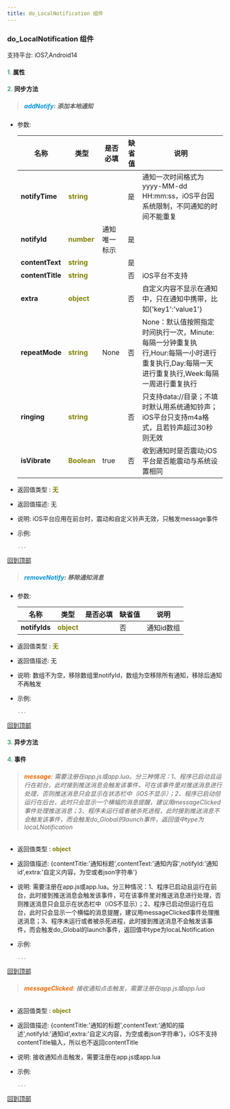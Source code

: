 ```yaml
---
title: do_LocalNotification 组件
---
```


### do_LocalNotification 组件

 支持平台: iOS7,Android14
 

#### <font color ='#40A977'>**1.**</font> 属性

#### <font color ='#40A977'>**2.**</font> 同步方法

>##### <font color ='#0092db'>**addNotify**</font>: 添加本地通知

- 参数:

  名称 | 类型 |是否必填|缺省值|说明
  ---- |-------------  |--------------|--------|------
  **notifyTime** |<font color ='#808000'>**string**</font> |  | 是|通知一次时间格式为yyyy-MM-dd HH:mm:ss，iOS平台因系统限制，不同通知的时间不能重复
  **notifyId** |<font color ='#808000'>**number**</font> | 通知唯一标示 | 是|
  **contentText** |<font color ='#808000'>**string**</font> |  | 是|
  **contentTitle** |<font color ='#808000'>**string**</font> |  | 否|iOS平台不支持
  **extra** |<font color ='#808000'>**object**</font> |  | 否|自定义内容不显示在通知中，只在通知中携带，比如{'key1':'value1'}
  **repeatMode** |<font color ='#808000'>**string**</font> | None | 否|None：默认值按照指定时间执行一次，Minute:每隔一分钟重复执行,Hour:每隔一小时进行重复执行,Day:每隔一天进行重复执行,Week:每隔一周进行重复执行
  **ringing** |<font color ='#808000'>**string**</font> |  | 否|只支持data://目录；不填时默认用系统通知铃声；iOS平台只支持m4a格式，且若铃声超过30秒则无效
  **isVibrate** |<font color ='#808000'>**Boolean**</font> | true | 否|收到通知时是否震动;iOS平台是否能震动与系统设置相同
- 返回值类型 : <font color ='#808000'>**无**</font>
- 返回值描述: 无
- 说明: iOS平台应用在前台时，震动和自定义铃声无效，只触发message事件
- 示例:

  ```javascript
  ...

  ```

[回到顶部](#top)

>##### <font color ='#0092db'>**removeNotify**</font>: 移除通知消息

- 参数:

  名称 | 类型 |是否必填|缺省值|说明
  ---- |-------------  |--------------|--------|------
  **notifyIds** |<font color ='#808000'>**object**</font> |  | 否|通知id数组
- 返回值类型 : <font color ='#808000'>**无**</font>
- 返回值描述: 无
- 说明: 数组不为空，移除数组里notifyId，数组为空移除所有通知，移除后通知不再触发
- 示例:

  ```javascript
  ...

  ```

[回到顶部](#top)

#### <font color ='#40A977'>**3.**</font> 异步方法


#### <font color ='#40A977'>**4.**</font> 事件

>###### <font color ='#e96900'>**message**</font>: 需要注册在app.js或app.lua。分三种情况：1、程序已启动且运行在前台，此时接到推送消息会触发该事件，可在该事件里对推送消息进行处理，否则推送消息只会显示在状态栏中（iOS不显示）；2、程序已启动但运行在后台，此时只会显示一个横幅的消息提醒，建议用messageClicked事件处理推送消息；3、程序未运行或者被杀死进程，此时接到推送消息不会触发该事件，而会触发do_Global的launch事件，返回值中type为locaLNotification

- 返回值类型 : <font color ='#808000'>**object**</font>
- 返回值描述: {contentTitle:'通知标题',contentText:'通知内容',notifyId:'通知id',extra:'自定义内容，为空或者json字符串'}
- 说明: 需要注册在app.js或app.lua。分三种情况：1、程序已启动且运行在前台，此时接到推送消息会触发该事件，可在该事件里对推送消息进行处理，否则推送消息只会显示在状态栏中（iOS不显示）；2、程序已启动但运行在后台，此时只会显示一个横幅的消息提醒，建议用messageClicked事件处理推送消息；3、程序未运行或者被杀死进程，此时接到推送消息不会触发该事件，而会触发do_Global的launch事件，返回值中type为locaLNotification
- 示例:

  ```javascript
  ...

  ```

[回到顶部](#top)

>###### <font color ='#e96900'>**messageClicked**</font>: 接收通知点击触发，需要注册在app.js或app.lua

- 返回值类型 : <font color ='#808000'>**object**</font>
- 返回值描述: {contentTitle:'通知的标题',contentText:'通知的描述',notifyId:'通知id',extra:'自定义内容，为空或者json字符串'}，iOS不支持contentTitle输入，所以也不返回contentTitle
- 说明: 接收通知点击触发，需要注册在app.js或app.lua
- 示例:

  ```javascript
  ...

  ```

[回到顶部](#top)


